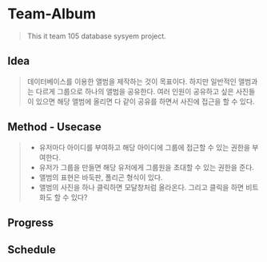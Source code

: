 # Team-Album
> This it team 105 database sysyem project. 

## Idea
> 데이터베이스를 이용한 앨범을 제작하는 것이 목표이다.
> 하지만 일반적인 앨범과는 다르게 그룹으로 하나의 앨범을 공유한다.
> 여러 인원이 공유하고 싶은 사진들이 있으면 해당 앨범에 올리면 다 같이 공유를 하면서 사진에 접근을 할 수 있다.

## Method - Usecase
> - 유저마다 아이디를 부여하고 해당 아이디에 그룹에 접근할 수 있는 권한을 부여한다.
> - 유저가 그룹을 만들면 해당 유저에게 그룹원을 초대할 수 있는 권한을 준다.
> - 앨범의 표현은 바둑판, 폴리곤 형식이 있다.
> - 앨범의 사진을 하나 클릭하면 모달창처럼 올라온다. 그리고 클릭을 하면 비트화도 할 수 있다?

## Progress

## Schedule
